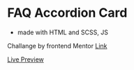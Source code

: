 # FAQ Accordion Card

- made with HTML and SCSS, JS

Challange by frontend Mentor [Link](https://www.frontendmentor.io/challenges/faq-accordion-card-XlyjD0Oam)

[Live Preview](https://faq-accordion-card-tawny.vercel.app/)
